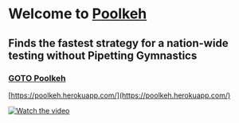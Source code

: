 # Welcome to [Poolkeh](https://poolkeh.herokuapp.com/)

## Finds the fastest strategy for a nation-wide testing without Pipetting Gymnastics


### [GOTO Poolkeh](https://poolkeh.herokuapp.com/)


[https://poolkeh.herokuapp.com/](https://poolkeh.herokuapp.com/)


[![Watch the video](https://i.imgur.com/GeYuCnd.png)](https://www.youtube.com/watch?v=5GIrsYVs71c)


<dl>
<meta name="google-site-verification" content="wclbXWO0oecOg_Po_1NdpPk5qkm6AkYR4raYBbvrOdc" />
</dl>
